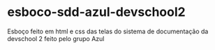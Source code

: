 # esboco-sdd-azul-devschool2
Esboço feito em html e css das telas do sistema de documentação da devschool 2 feito pelo grupo Azul
